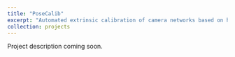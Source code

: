 ```yaml
---
title: "PoseCalib"
excerpt: "Automated extrinsic calibration of camera networks based on human pose estimation"
collection: projects
---
```


Project description coming soon.
